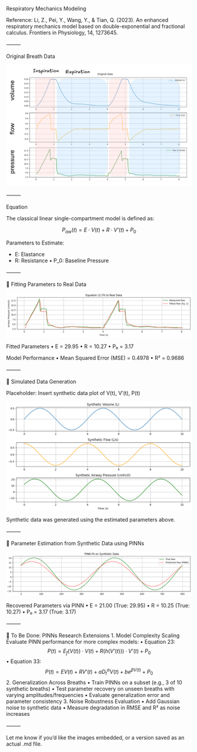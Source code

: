 Respiratory Mechanics Modeling

Reference:
Li, Z., Pei, Y., Wang, Y., & Tian, Q. (2023). An enhanced respiratory mechanics model based on double-exponential and fractional calculus. Frontiers in Physiology, 14, 1273645.

⸻

Original Breath Data

![Original Breath](https://github.com/ashhadulislam/PINNs2025/blob/main/docs/figs/OriginalBreaths.png)

⸻

Equation

The classical linear single-compartment model is defined as:

$$
P_{aw}(t) = E \cdot V(t) + R \cdot V’(t) + P_0
$$

Parameters to Estimate:
 - E: Elastance
 - R: Resistance
    •   P_0: Baseline Pressure

⸻

🔧 Fitting Parameters to Real Data

![Real vs Fitted Pressure](https://github.com/ashhadulislam/PINNs2025/blob/main/docs/figs/FittingParams.png)



Fitted Parameters
    •   E = 29.95
    •   R = 10.27
    •   P₀ = 3.17

Model Performance
    •   Mean Squared Error (MSE) = 0.4978
    •   R² = 0.9686

⸻

🧪 Simulated Data Generation

Placeholder: Insert synthetic data plot of V(t), V′(t), P(t)

![Synthetic data](https://github.com/ashhadulislam/PINNs2025/blob/main/docs/figs/SimulatedBreaths.png)


Synthetic data was generated using the estimated parameters above.

⸻

🤖 Parameter Estimation from Synthetic Data using PINNs


![PINN output vs synthetic data](https://github.com/ashhadulislam/PINNs2025/blob/main/docs/figs/EstimatedParamsonSimBreaths.png)


Recovered Parameters via PINN
    •   E = 21.00 (True: 29.95)
    •   R = 10.25 (True: 10.27)
    •   P₀ = 3.17 (True: 3.17)

⸻

🔭 To Be Done: PINNs Research Extensions
    1.  Model Complexity Scaling
Evaluate PINN performance for more complex models:
    •   Equation 23:
$$
P(t) = E_f(V(t)) \cdot V(t) + R(h(V’(t))) \cdot V’(t) + P_0
$$
    •   Equation 33:
$$
P(t) = EV(t) + RV’(t) + aD_t^\alpha V(t) + b e^{\beta V(t)} + P_0
$$
    2.  Generalization Across Breaths
    •   Train PINNs on a subset (e.g., 3 of 10 synthetic breaths)
    •   Test parameter recovery on unseen breaths with varying amplitudes/frequencies
    •   Evaluate generalization error and parameter consistency
    3.  Noise Robustness Evaluation
    •   Add Gaussian noise to synthetic data
    •   Measure degradation in RMSE and R² as noise increases

⸻

Let me know if you’d like the images embedded, or a version saved as an actual .md file.